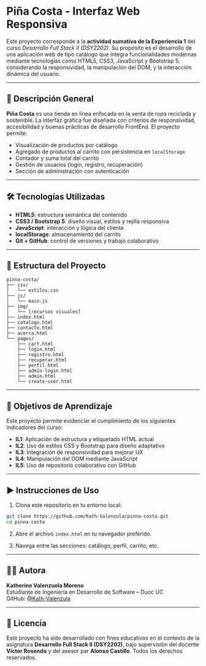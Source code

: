 # Piña Costa - Interfaz Web Responsiva

Este proyecto corresponde a la **actividad sumativa de la Experiencia 1** del curso *Desarrollo Full Stack II (DSY2202)*. Su propósito es el desarrollo de una aplicación web de tipo catálogo que integra funcionalidades modernas mediante tecnologías como HTML5, CSS3, JavaScript y Bootstrap 5, considerando la responsividad, la manipulación del DOM, y la interacción dinámica del usuario.

---

## 📌 Descripción General

**Piña Costa** es una tienda en línea enfocada en la venta de ropa reciclada y sostenible. La interfaz gráfica fue diseñada con criterios de responsividad, accesibilidad y buenas prácticas de desarrollo FrontEnd. El proyecto permite:

- Visualización de productos por catálogo
- Agregado de productos al carrito con persistencia en `localStorage`
- Contador y suma total del carrito
- Gestión de usuarios (login, registro, recuperación)
- Sección de administración con autenticación

---

## 🛠️ Tecnologías Utilizadas

- **HTML5**: estructura semántica del contenido
- **CSS3 / Bootstrap 5**: diseño visual, estilos y rejilla responsiva
- **JavaScript**: interacción y lógica del cliente
- **localStorage**: almacenamiento del carrito
- **Git + GitHub**: control de versiones y trabajo colaborativo

---

## 📁 Estructura del Proyecto

```
pinna-costa/
├── css/
│   └── estilos.css
├── js/
│   └── main.js
├── img/
│   └── [recursos visuales]
├── index.html
├── catalogo.html
├── contacto.html
├── acerca.html
└── pages/
    ├── cart.html
    ├── login.html
    ├── registro.html
    ├── recuperar.html
    ├── perfil.html
    ├── admin-login.html
    ├── admin.html
    └── create-user.html
```

---

## 🎯 Objetivos de Aprendizaje

Este proyecto permite evidenciar el cumplimiento de los siguientes indicadores del curso:

- **IL1**: Aplicación de estructura y etiquetado HTML actual
- **IL2**: Uso de estilos CSS y Bootstrap para diseño adaptativo
- **IL3**: Integración de responsividad para mejorar UX
- **IL4**: Manipulación del DOM mediante JavaScript
- **IL5**: Uso de repositorio colaborativo con GitHub

---

## ▶️ Instrucciones de Uso

1. Clona este repositorio en tu entorno local:
```bash
git clone https://github.com/Kath-Valenzula/pinna-costa.git
cd pinna-costa
```

2. Abre el archivo `index.html` en tu navegador preferido.

3. Navega entre las secciones: catálogo, perfil, carrito, etc.

---

## 👩‍💻 Autora

**Katherine Valenzuela Moreno**  
Estudiante de Ingeniería en Desarrollo de Software – Duoc UC  
GitHub: [@Kath-Valenzula](https://github.com/Kath-Valenzula)

---

## 📜 Licencia

Este proyecto ha sido desarrollado con fines educativos en el contexto de la asignatura **Desarrollo Full Stack II (DSY2202)**, bajo supervisión del docente **Víctor Rosendo** y del asesor par **Alonso Castillo**. Todos los derechos reservados.